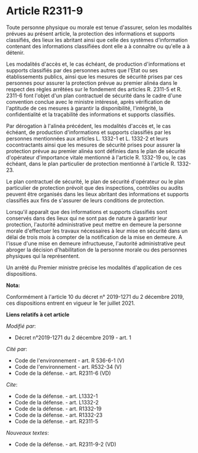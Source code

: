 # Article R2311-9

Toute personne physique ou morale est tenue d'assurer, selon les modalités prévues au présent article, la protection des
informations et supports classifiés, des lieux les abritant ainsi que celle des systèmes d'information contenant des
informations classifiées dont elle a à connaître ou qu'elle a à détenir. 

Les modalités d'accès et, le cas échéant, de production d'informations et supports classifiés par des personnes autres que
l'Etat ou ses établissements publics, ainsi que les mesures de sécurité prises par ces personnes pour assurer la protection
prévue au premier alinéa dans le respect des règles arrêtées sur le fondement des articles R. 2311-5 et R. 2311-6 font
l'objet d'un plan contractuel de sécurité dans le cadre d'une convention conclue avec le ministre intéressé, après
vérification de l'aptitude de ces mesures à garantir la disponibilité, l'intégrité, la confidentialité et la traçabilité des
informations et supports classifiés. 

Par dérogation à l'alinéa précédent, les modalités d'accès et, le cas échéant, de production d'informations et supports
classifiés par les personnes mentionnées aux articles L. 1332-1 et L. 1332-2 et leurs cocontractants ainsi que les mesures de
sécurité prises pour assurer la protection prévue au premier alinéa sont définies dans le plan de sécurité d'opérateur
d'importance vitale mentionné à l'article R. 1332-19 ou, le cas échéant, dans le plan particulier de protection mentionné à
l'article R. 1332-23. 

Le plan contractuel de sécurité, le plan de sécurité d'opérateur ou le plan particulier de protection prévoit que des
inspections, contrôles ou audits peuvent être organisés dans les lieux abritant des informations et supports classifiés aux
fins de s'assurer de leurs conditions de protection. 

Lorsqu'il apparaît que des informations et supports classifiés sont conservés dans des lieux qui ne sont pas de nature à
garantir leur protection, l'autorité administrative peut mettre en demeure la personne morale d'effectuer les travaux
nécessaires à leur mise en sécurité dans un délai de trois mois à compter de la notification de la mise en demeure. A l'issue
d'une mise en demeure infructueuse, l'autorité administrative peut abroger la décision d'habilitation de la personne morale
ou des personnes physiques qui la représentent. 

Un arrêté du Premier ministre précise les modalités d'application de ces dispositions.

**Nota:**

Conformément à l'article 10 du décret n° 2019-1271 du 2 décembre 2019, ces dispositions entrent en vigueur le 1er juillet
2021.

**Liens relatifs à cet article**

_Modifié par_:

  - Décret n°2019-1271 du 2 décembre 2019 - art. 1

_Cité par_:

  - Code de l'environnement - art. R 536-6-1 (V)
  - Code de l'environnement - art. R532-34 (V)
  - Code de la défense. - art. R2311-6 (VD)

_Cite_:

  - Code de la défense. - art. L1332-1
  - Code de la défense. - art. L1332-2
  - Code de la défense. - art. R1332-19
  - Code de la défense. - art. R1332-23
  - Code de la défense. - art. R2311-5

_Nouveaux textes_:

  - Code de la défense. - art. R2311-9-2 (VD)
